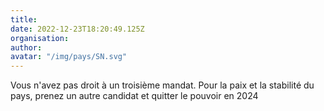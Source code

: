 ```yaml
---
title: 
date: 2022-12-23T18:20:49.125Z
organisation: 
author: 
avatar: "/img/pays/SN.svg"
---
```


Vous n'avez pas droit à un troisième mandat. Pour la paix et la stabilité du pays, prenez un autre candidat et quitter le pouvoir en 2024